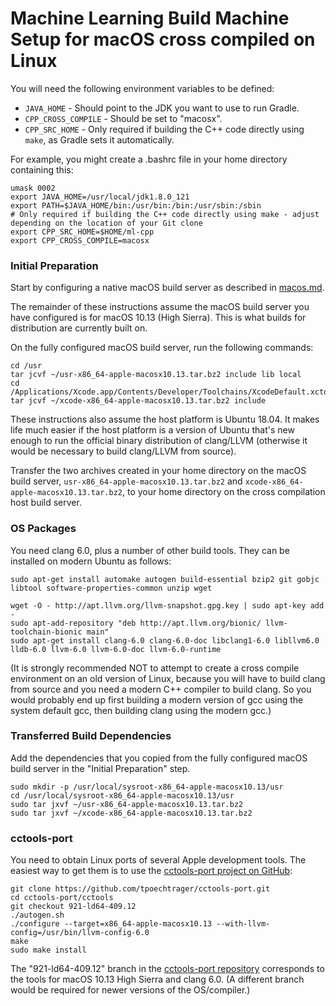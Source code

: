 # Machine Learning Build Machine Setup for macOS cross compiled on Linux

You will need the following environment variables to be defined:

- `JAVA_HOME` - Should point to the JDK you want to use to run Gradle.
- `CPP_CROSS_COMPILE` - Should be set to "macosx".
- `CPP_SRC_HOME` - Only required if building the C++ code directly using `make`, as Gradle sets it automatically.

For example, you might create a .bashrc file in your home directory containing this:

```
umask 0002
export JAVA_HOME=/usr/local/jdk1.8.0_121
export PATH=$JAVA_HOME/bin:/usr/bin:/bin:/usr/sbin:/sbin
# Only required if building the C++ code directly using make - adjust depending on the location of your Git clone
export CPP_SRC_HOME=$HOME/ml-cpp
export CPP_CROSS_COMPILE=macosx
```

### Initial Preparation

Start by configuring a native macOS build server as described in [macos.md](macos.md).

The remainder of these instructions assume the macOS build server you have configured is for macOS 10.13 (High Sierra).  This is what builds for distribution are currently built on.

On the fully configured macOS build server, run the following commands:

```
cd /usr
tar jcvf ~/usr-x86_64-apple-macosx10.13.tar.bz2 include lib local
cd /Applications/Xcode.app/Contents/Developer/Toolchains/XcodeDefault.xctoolchain/usr
tar jcvf ~/xcode-x86_64-apple-macosx10.13.tar.bz2 include
```

These instructions also assume the host platform is Ubuntu 18.04.  It makes life much easier if the host platform is a version of Ubuntu that's new enough to run the official binary distribution of clang/LLVM (otherwise it would be necessary to build clang/LLVM from source).

Transfer the two archives created in your home directory on the macOS build server, `usr-x86_64-apple-macosx10.13.tar.bz2` and `xcode-x86_64-apple-macosx10.13.tar.bz2`, to your home directory on the cross compilation host build server.

### OS Packages

You need clang 6.0, plus a number of other build tools.  They can be installed on modern Ubuntu as follows:

```
sudo apt-get install automake autogen build-essential bzip2 git gobjc libtool software-properties-common unzip wget

wget -O - http://apt.llvm.org/llvm-snapshot.gpg.key | sudo apt-key add -
sudo apt-add-repository "deb http://apt.llvm.org/bionic/ llvm-toolchain-bionic main"
sudo apt-get install clang-6.0 clang-6.0-doc libclang1-6.0 libllvm6.0 lldb-6.0 llvm-6.0 llvm-6.0-doc llvm-6.0-runtime
```

(It is strongly recommended NOT to attempt to create a cross compile environment on an old version of Linux, because you will have to build clang from source and you need a modern C++ compiler to build clang.  So you would probably end up first building a modern version of gcc using the system default gcc, then building clang using the modern gcc.)

### Transferred Build Dependencies

Add the dependencies that you copied from the fully configured macOS build server in the "Initial Preparation" step.

```
sudo mkdir -p /usr/local/sysroot-x86_64-apple-macosx10.13/usr
cd /usr/local/sysroot-x86_64-apple-macosx10.13/usr
sudo tar jxvf ~/usr-x86_64-apple-macosx10.13.tar.bz2
sudo tar jxvf ~/xcode-x86_64-apple-macosx10.13.tar.bz2
```

### cctools-port

You need to obtain Linux ports of several Apple development tools.  The easiest way to get them is to use the [cctools-port project on GitHub](https://github.com/tpoechtrager/cctools-port):

```
git clone https://github.com/tpoechtrager/cctools-port.git
cd cctools-port/cctools
git checkout 921-ld64-409.12
./autogen.sh
./configure --target=x86_64-apple-macosx10.13 --with-llvm-config=/usr/bin/llvm-config-6.0
make
sudo make install
```

The "921-ld64-409.12" branch in the [cctools-port repository](https://github.com/tpoechtrager/cctools-port) corresponds to the tools for macOS 10.13 High Sierra and clang 6.0.  (A different branch would be required for newer versions of the OS/compiler.)

